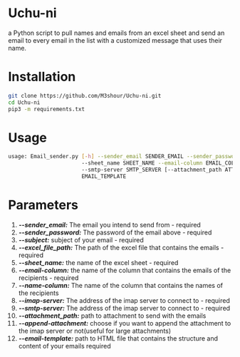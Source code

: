 # Uchu-ni
a Python script to pull names and emails from an excel sheet and send an email to every email in the list with a customized message that uses their name.
# Installation
```bash
git clone https://github.com/M3shour/Uchu-ni.git
cd Uchu-ni
pip3 -m requirements.txt
```
# Usage 
```bash
usage: Email_sender.py [-h] --sender_email SENDER_EMAIL --sender_password SENDER_PASSWORD --subject SUBJECT --excel_file_path EXCEL_FILE_PATH
                       --sheet_name SHEET_NAME --email-column EMAIL_COLUMN [--name-column NAME_COLUMN] --imap-server IMAP_SERVER
                       --smtp-server SMTP_SERVER [--attachment_path ATTACHMENT_PATH] [--append-attachment APPEND_ATTACHMENT] --email-template
                       EMAIL_TEMPLATE
```

# Parameters

1. ***--sender_email:*** The email you intend to send from - required
2. ***--sender_password:*** The password of the email above - required
3. ***--subject:*** subject of your email - required
4. ***--excel_file_path:*** The path of the excel file that contains the emails - required
5. ***--sheet_name:*** the name of the excel sheet - required
6. ***--email-column:*** the name of the column that contains the emails of the recipients  - required
7. ***--name-column:*** The name of the column that contains the names of the recipients
8. ***--imap-server:*** The address of the imap server to connect to - required
9. ***--smtp-server:*** The address of the imap server to connect to - required
10. ***--attachment_path:*** path to attachment to send with the emails 
11. ***--append-attachment:*** choose if you want to append the attachment to the imap server or not(useful for large attachments)
12. ***--email-template:*** path to HTML file that contains the structure and content of your emails required
